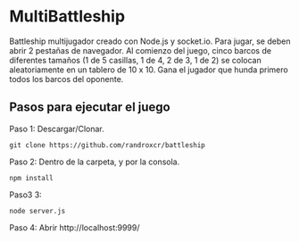 # MultiBattleship

Battleship multijugador creado con Node.js y socket.io.
Para jugar, se deben abrir 2 pestañas de navegador.
Al comienzo del juego, cinco barcos de diferentes tamaños (1 de 5 casillas, 1 de 4, 2 de 3, 1 de 2) se colocan aleatoriamente en un tablero de 10 x 10.
Gana el jugador que hunda primero todos los barcos del oponente.

## Pasos para ejecutar el juego

Paso 1: Descargar/Clonar.
```
git clone https://github.com/randroxcr/battleship
```
Paso 2: Dentro de la carpeta, y por la consola.
```
npm install
```
Paso3 3:
```
node server.js
```
Paso 4: Abrir http://localhost:9999/
